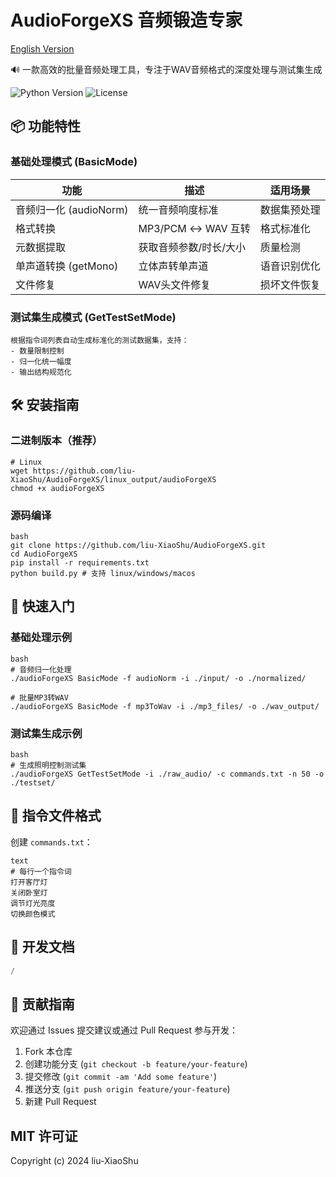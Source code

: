 # AudioForgeXS 音频锻造专家

[English Version](https://github.com/liu-XiaoShu/AudioForgeXS/blob/master/README_en.md)

🔊 一款高效的批量音频处理工具，专注于WAV音频格式的深度处理与测试集生成

![Python Version](https://img.shields.io/badge/Python-3.8%2B-blue)
![License](https://img.shields.io/badge/License-MIT-green)

## 📦 功能特性

### 基础处理模式 (BasicMode)
| 功能                  | 描述                          | 适用场景                 |
|-----------------------|-----------------------------|------------------------|
| 音频归一化 (audioNorm)   | 统一音频响度标准                 | 数据集预处理              |
| 格式转换               | MP3/PCM ↔ WAV 互转           | 格式标准化               |
| 元数据提取            | 获取音频参数/时长/大小           | 质量检测                |
| 单声道转换 (getMono)    | 立体声转单声道                  | 语音识别优化            |
| 文件修复              | WAV头文件修复                 | 损坏文件恢复            |

### 测试集生成模式 (GetTestSetMode)
```shell
根据指令词列表自动生成标准化的测试数据集，支持：
- 数量限制控制
- 归一化统一幅度
- 输出结构规范化
```

## 🛠️ 安装指南

### 二进制版本（推荐）

```shell
# Linux
wget https://github.com/liu-XiaoShu/AudioForgeXS/linux_output/audioForgeXS
chmod +x audioForgeXS
```

### 源码编译

```shell
bash
git clone https://github.com/liu-XiaoShu/AudioForgeXS.git
cd AudioForgeXS
pip install -r requirements.txt
python build.py # 支持 linux/windows/macos
```

## 🚀 快速入门

### 基础处理示例

```shell
bash
# 音频归一化处理
./audioForgeXS BasicMode -f audioNorm -i ./input/ -o ./normalized/

# 批量MP3转WAV
./audioForgeXS BasicMode -f mp3ToWav -i ./mp3_files/ -o ./wav_output/
```

### 测试集生成示例

```shell
bash
# 生成照明控制测试集
./audioForgeXS GetTestSetMode -i ./raw_audio/ -c commands.txt -n 50 -o ./testset/
```

## 📄 指令文件格式

创建 `commands.txt`：

```shell
text
# 每行一个指令词
打开客厅灯
关闭卧室灯
调节灯光亮度
切换颜色模式
```

## 📜 开发文档

```python
/
```

## 🤝 贡献指南

欢迎通过 Issues 提交建议或通过 Pull Request 参与开发：

1. Fork 本仓库
2. 创建功能分支 (`git checkout -b feature/your-feature`)
3. 提交修改 (`git commit -am 'Add some feature'`)
4. 推送分支 (`git push origin feature/your-feature`)
5. 新建 Pull Request

## MIT 许可证

Copyright (c) 2024 liu-XiaoShu
